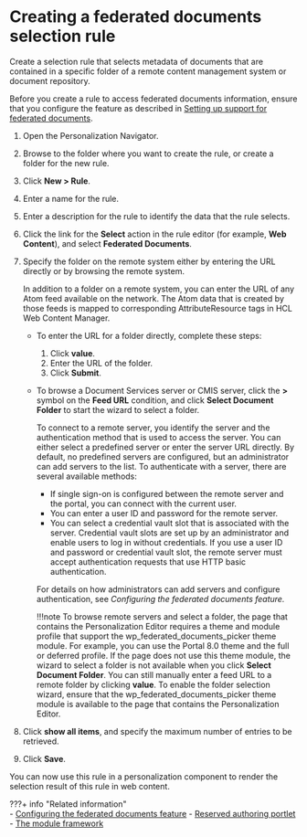 # Creating a federated documents selection rule

Create a selection rule that selects metadata of documents that are contained in a specific folder of a remote content management system or document repository.

Before you create a rule to access federated documents information, ensure that you configure the feature as described in [Setting up support for federated documents](../../wcm_content_delivery/cfg_webcontent_auth_env/fed_docs_setup/index.md).

1.  Open the Personalization Navigator.

2.  Browse to the folder where you want to create the rule, or create a folder for the new rule.

3.  Click **New > Rule**.

4.  Enter a name for the rule.

5.  Enter a description for the rule to identify the data that the rule selects.

6.  Click the link for the **Select** action in the rule editor (for example, **Web Content**), and select **Federated Documents**.

7.  Specify the folder on the remote system either by entering the URL directly or by browsing the remote system.

    In addition to a folder on a remote system, you can enter the URL of any Atom feed available on the network. The Atom data that is created by those feeds is mapped to corresponding AttributeResource tags in HCL Web Content Manager.

    -   To enter the URL for a folder directly, complete these steps:
        1.  Click **value**.
        2.  Enter the URL of the folder.
        3.  Click **Submit**.
    -   To browse a Document Services server or CMIS server, click the **\>** symbol on the **Feed URL** condition, and click **Select Document Folder** to start the wizard to select a folder.

        To connect to a remote server, you identify the server and the authentication method that is used to access the server. You can either select a predefined server or enter the server URL directly. By default, no predefined servers are configured, but an administrator can add servers to the list. To authenticate with a server, there are several available methods:

        -   If single sign-on is configured between the remote server and the portal, you can connect with the current user.
        -   You can enter a user ID and password for the remote server.
        -   You can select a credential vault slot that is associated with the server. Credential vault slots are set up by an administrator and enable users to log in without credentials.
        If you use a user ID and password or credential vault slot, the remote server must accept authentication requests that use HTTP basic authentication.

        For details on how administrators can add servers and configure authentication, see *Configuring the federated documents feature.*

        !!!note
            To browse remote servers and select a folder, the page that contains the Personalization Editor requires a theme and module profile that support the wp_federated_documents_picker theme module. For example, you can use the Portal 8.0 theme and the full or deferred profile. If the page does not use this theme module, the wizard to select a folder is not available when you click **Select Document Folder**. You can still manually enter a feed URL to a remote folder by clicking **value**. To enable the folder selection wizard, ensure that the wp_federated_documents_picker theme module is available to the page that contains the Personalization Editor.

8.  Click **show all items**, and specify the maximum number of entries to be retrieved.

9.  Click **Save**.


You can now use this rule in a personalization component to render the selection result of this rule in web content.


???+ info "Related information"  
    -   [Configuring the federated documents feature](../../wcm_content_delivery/cfg_webcontent_auth_env/fed_docs_setup/wcm_dev_feddocs_cfgfeddocs.md)
    -   [Reserved authoring portlet](../../wcm_artifacts/reserved_auth_portlet/index.md)
    -   [The module framework](../../../../build_sites/themes_skins/the_module_framework/index.md)

